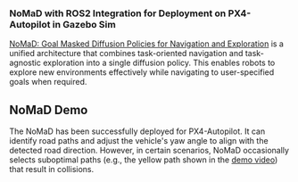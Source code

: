### NoMaD with ROS2 Integration for Deployment on PX4-Autopilot in Gazebo Sim

[NoMaD: Goal Masked Diffusion Policies for Navigation and Exploration](https://arxiv.org/pdf/2310.07896) is a unified architecture that combines task-oriented navigation and task-agnostic exploration into a single diffusion policy. This enables robots to explore new environments effectively while navigating to user-specified goals when required.

## NoMaD Demo

The NoMaD has been successfully deployed for PX4-Autopilot. It can identify road paths and adjust the vehicle's yaw angle to align with the detected road direction. However, in certain scenarios, NoMaD occasionally selects suboptimal paths (e.g., the yellow path shown in the [demo video](https://drive.google.com/file/d/1Ra0ymba2Z3xgwwJOoG6dh5PbuQMNfDAU/view?usp=sharing)) that result in collisions.
